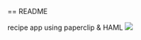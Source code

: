 == README

recipe app using paperclip & HAML
<a href="https://codeclimate.com/github/neilp666/recipebox_ror"><img src="https://codeclimate.com/github/neilp666/recipebox_ror/badges/gpa.svg" /></a>
